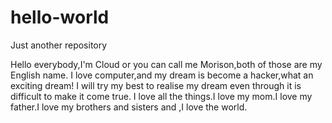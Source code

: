 # hello-world
Just another repository

Hello everybody,I'm Cloud or you can call me Morison,both of those are my English name.
I love computer,and my dream is become a hacker,what an exciting dream! I will try my best to realise my dream even through it is difficult to make it come true.
I love all the things.I love my mom.I love my father.I love my brothers and sisters and ,I love the world.
